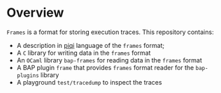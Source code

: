 # Overview
`Frames` is a format for storing execution traces. This repository contains:
- A description in [piqi](http://piqi.org/) language of the `frames` format;
- A `C` library for writing data in the `frames` format
- An `OCaml` library `bap-frames` for reading data in the `frames` format
- A BAP plugin `frame` that provides `frames` format reader for the `bap-plugins` library
- A playground `test/tracedump` to inspect the traces

